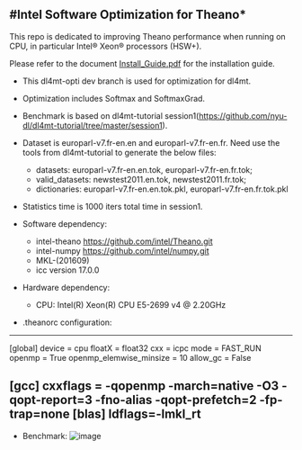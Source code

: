 #Intel Software Optimization for Theano*
---

This repo is dedicated to improving Theano performance when running on CPU, in particular Intel® Xeon® processors (HSW+).

Please refer to the document [Install_Guide.pdf](https://github.com/intel/theano/blob/master/Install_Guide.pdf) for the installation guide.


* This dl4mt-opti dev branch is used for optimization for dl4mt.
* Optimization includes Softmax and SoftmaxGrad.

* Benchmark is based on dl4mt-tutorial session1(https://github.com/nyu-dl/dl4mt-tutorial/tree/master/session1).
* Dataset is europarl-v7.fr-en.en and europarl-v7.fr-en.fr. Need use the tools from dl4mt-tutorial to generate the below files:
     * datasets: europarl-v7.fr-en.en.tok, europarl-v7.fr-en.fr.tok;
     * valid_datasets: newstest2011.en.tok, newstest2011.fr.tok;
     * dictionaries: europarl-v7.fr-en.en.tok.pkl, europarl-v7.fr-en.fr.tok.pkl

* Statistics time is 1000 iters total time in session1.
* Software dependency:
     * intel-theano https://github.com/intel/Theano.git
     * intel-numpy  https://github.com/intel/numpy.git
     * MKL-(201609)
     * icc version 17.0.0
* Hardware dependency:
     * CPU: Intel(R) Xeon(R) CPU E5-2699 v4 @ 2.20GHz

* .theanorc configuration:
---
[global]
device = cpu
floatX = float32
cxx = icpc
mode = FAST_RUN
openmp = True
openmp_elemwise_minsize = 10
allow_gc = False

[gcc]
cxxflags = -qopenmp -march=native -O3 -qopt-report=3 -fno-alias -qopt-prefetch=2 -fp-trap=none
[blas]
ldflags=-lmkl_rt
---

* Benchmark:
![image](https://github.com/intel/Theano/tree/dl4mt-opti/doc/images/simple-encoder-decoder_benchmark.png)
